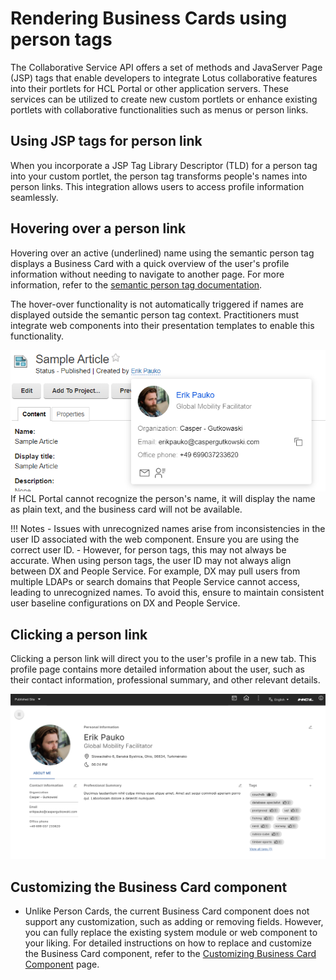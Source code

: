 # Rendering Business Cards using person tags

The Collaborative Service API offers a set of methods and JavaServer Page (JSP) tags that enable developers to integrate Lotus collaborative features into their portlets for HCL Portal or other application servers. These services can be utilized to create new custom portlets or enhance existing portlets with collaborative functionalities such as menus or person links.

## Using JSP tags for person link

When you incorporate a JSP Tag Library Descriptor (TLD) for a person tag into your custom portlet, the person tag transforms people's names into person links. This integration allows users to access profile information seamlessly.

## Hovering over a person link

Hovering over an active (underlined) name using the semantic person tag displays a Business Card with a quick overview of the user's profile information without needing to navigate to another page. For more information, refer to the [semantic person tag documentation](../../../../extend_dx/portlets_development/collaborative_services_api_person_tag/index.md).

The hover-over functionality is not automatically triggered if names are displayed outside the semantic person tag context. Practitioners must integrate web components into their presentation templates to enable this functionality.

![Person link and business card - Example](../user_guides/img/person-link-business-card.png)
If HCL Portal cannot recognize the person's name, it will display the name as plain text, and the business card will not be available.

!!! Notes
    - Issues with unrecognized names arise from inconsistencies in the user ID associated with the web component. Ensure you are using the correct user ID.
    - However, for person tags, this may not always be accurate. When using person tags, the user ID may not always align between DX and People Service. For example, DX may pull users from multiple LDAPs or search domains that People Service cannot access, leading to unrecognized names. To avoid this, ensure to maintain consistent user baseline configurations on DX and People Service.
## Clicking a person link

Clicking a person link will direct you to the user's profile in a new tab. This profile page contains more detailed information about the user, such as their contact information, professional summary, and other relevant details.

![Profile Page - Example Profile](../user_guides/img/profile-page.png)

## Customizing the Business Card component

- Unlike Person Cards, the current Business Card component does not support any customization, such as adding or removing fields. However, you can fully replace the existing system module or web component to your liking.
For detailed instructions on how to replace and customize the Business Card component, refer to the [Customizing Business Card Component](./customization/customizing_business_card_component.md) page.

  